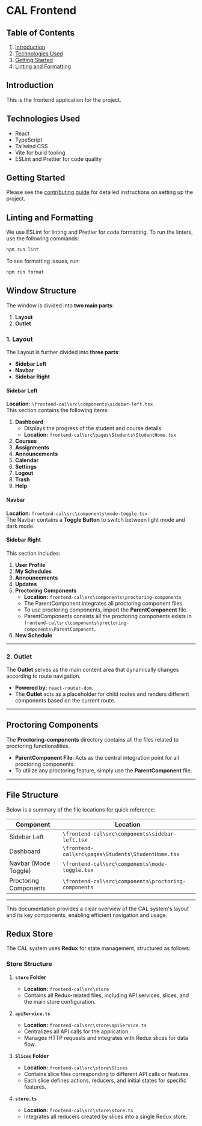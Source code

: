 # CAL Frontend

## Table of Contents

1. [Introduction](#introduction)
2. [Technologies Used](#technologies-used)
3. [Getting Started](#getting-started)
4. [Linting and Formatting](#linting-and-formatting)

## Introduction

This is the frontend application for the project.

## Technologies Used

- React
- TypeScript
- Tailwind CSS
- Vite for build tooling
- ESLint and Prettier for code quality

## Getting Started

Please see the [contributing guide](../docs/CONTRIBUTING.md) for detailed instructions on setting up the project.

## Linting and Formatting

We use ESLint for linting and Prettier for code formatting. To run the linters, use the following commands:

```sh
npm run lint
```

To see formatting issues, run:
```sh
npm run format
```

## Window Structure

The window is divided into **two main parts**:  
1. **Layout**  
2. **Outlet**  

### 1. Layout

The Layout is further divided into **three parts**:  
- **Sidebar Left**  
- **Navbar**  
- **Sidebar Right**

#### **Sidebar Left**
**Location:** `\frontend-cal\src\components\sidebar-left.tsx`  
This section contains the following items:  
1. **Dashboard**  
   - Displays the progress of the student and course details.  
   - **Location:** `frontend-cal\src\pages\Students\StudentHome.tsx`
2. **Courses**
3. **Assignments**
4. **Announcements**
5. **Calendar**
6. **Settings**
7. **Logout**
8. **Trash**
9. **Help**

#### **Navbar**
**Location:** `frontend-cal\src\components\mode-toggle.tsx`  
The Navbar contains a **Toggle Button** to switch between light mode and dark mode.

#### **Sidebar Right**
This section includes:  
1. **User Profile**  
2. **My Schedules**  
3. **Announcements**  
4. **Updates**  
5. **Proctoring Components**  
   - **Location:** `frontend-cal\src\components\proctoring-components` 
   - The ParentComponent integrates all proctoring component files.  
   - To use proctoring components, import the **ParentComponent** file. 
   - ParentComponents consists all the proctoring components exists in     `frontend-cal\src\components\proctoring-components\ParentComponent`.  
6. **New Schedule**
 
---

### 2. Outlet

The **Outlet** serves as the main content area that dynamically changes according to route navigation.  
- **Powered by:** `react-router-dom`.  
- The **Outlet** acts as a placeholder for child routes and renders different components based on the current route. 

---

## Proctoring Components

The **Proctoring-components** directory contains all the files related to proctoring functionalities.  
- **ParentComponent File**: Acts as the central integration point for all proctoring components.  
- To utilize any proctoring feature, simply use the **ParentComponent** file.

---

## File Structure

Below is a summary of the file locations for quick reference:

| **Component**          | **Location**                                     |
|-------------------------|-------------------------------------------------|
| Sidebar Left            | `\frontend-cal\src\components\sidebar-left.tsx`|
| Dashboard               | `\frontend-cal\src\pages\Students\StudentHome.tsx`|
| Navbar (Mode Toggle)    | `\frontend-cal\src\components\mode-toggle.tsx`  |
| Proctoring Components   | `\frontend-cal\src\components\proctoring-components`        |

---

This documentation provides a clear overview of the CAL system's layout and its key components, enabling efficient navigation and usage.

## Redux Store

The CAL system uses **Redux** for state management, structured as follows:  

### **Store Structure**  
1. **`store` Folder**  
   - **Location:** `frontend-cal\src\store`  
   - Contains all Redux-related files, including API services, slices, and the main store configuration.  

2. **`apiService.ts`**  
   - **Location:** `frontend-cal\src\store\apiService.ts`  
   - Centralizes all API calls for the application.  
   - Manages HTTP requests and integrates with Redux slices for data flow.

3. **`Slices` Folder**  
   - **Location:** `frontend-cal\src\store\Slices`  
   - Contains slice files corresponding to different API calls or features.  
   - Each slice defines actions, reducers, and initial states for specific features.  

4. **`store.ts`**  
   - **Location:** `frontend-cal\src\store\store.ts`  
   - Integrates all reducers created by slices into a single Redux store.  